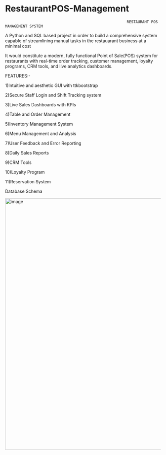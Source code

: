 # RestaurantPOS-Management

                                                           RESTAURANT POS MANAGEMENT SYSTEM

A Python and SQL based project in order to build a comprehensive system capable of streamlining manual tasks in the restauarant business at a minimal cost

It would constitute a modern, fully functional Point of Sale(POS) system for restaurants with real-time order tracking, customer management, loyalty programs, CRM tools, and live analytics dashboards.

FEATURES:-

1)Intuitive and aesthetic GUI with ttkbootstrap

2)Secure Staff Login and Shift Tracking system

3)Live Sales Dashboards with KPIs

4)Table and Order Management

5)Inventory Management System

6)Menu Management and Analysis

7)User Feedback and Error Reporting

8)Daily Sales Reports

9)CRM Tools

10)Loyalty Program

11)Reservation System

Database Schema

<img width="1303" height="810" alt="image" src="https://github.com/user-attachments/assets/2184ca2c-f44b-486c-8d2d-a8164369f6ea" />











